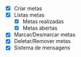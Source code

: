 - [x] Criar metas
- [x] Listas metas
  - [x] Metas realizadas
  - [x] Metas abertas
- [x] Marcar/Desmarcar metas
- [x] Deletar/Remover metas
- [x] Sistema de mensagens
